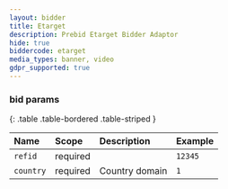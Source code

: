 ```yaml
---
layout: bidder
title: Etarget
description: Prebid Etarget Bidder Adaptor 
hide: true
biddercode: etarget
media_types: banner, video
gdpr_supported: true
---
```



### bid params

{: .table .table-bordered .table-striped }

| Name | Scope | Description | Example |
| :--- | :---- | :---------- | :------ |
| `refid` | required | | `12345` |
| `country` | required | Country domain | `1` |
